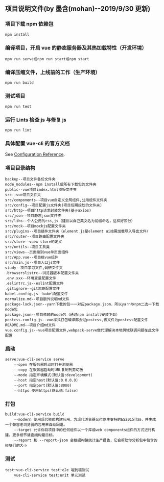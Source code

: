 ## 项目说明文件(by 墨含(mohan)--2019/9/30 更新)

### 项目下载 npm 依赖包

```
npm install
```

### 编译项目，开启 vue 的静态服务器及其热加载特性（开发环境）

```
npm run serve或npm run start或npm start
```

### 编译压缩文件，上线前的工作（生产环境）

```
npm run build
```

### 测试项目

```
npm run test
```

### 运行 Lints 检查 js 与修复 js

```
npm run lint
```

### 具体配置 vue-cli 的官方文档

See [Configuration Reference](https://cli.vuejs.org/config/).

### 项目目录结构

```
backup--项目文件备份文件夹
node_modules--npm install后所有下载包的文件夹
public--vue项目index.html模板文件夹
src--vue项目文件夹
src/components--项目vue自定义全局组件,公用组件文件夹
src/config--项目配置js文件夹(项目后期规划的文件夹)
src/http--项目http请求封装文件夹(基于axios)
src/json--项目静态json文件夹
src/libs--个人公用的css,js（建议以自己英文名为前缀命名，这样好区分）
src/mock--项目mockjs配置文件夹
src/plugins--项目插件文件夹（element.js是element ui按需加载导入导出文件）
src/router--项目路由配置文件夹
src/store--vuex store的定义
src/untils--项目工具类
src/views--页面级别vue单页面组件
src/App.vue--项目根vue组件
src/main.js--项目入口js文件
study--项目学习文件,调研文件夹
.browserslistrc--浏览器版本配置文件夹
.env.xxx--环境变量配置文件
.eslintrc.js--eslint配置文件
.gitignore--git忽略配置文件
babel.config.js--babel配置文件
normalize.md--项目额外说明md文件
package-lock.json--yarn下载的包一一对应package.json，所以yarn与npm二选一下载node包
package.json--项目依赖的node包（通过npm install安装下载）
postcss.config.js--vue样式打包编译都会过postcss,该文件为postcss配置文件
README.md--项目介绍md文件
vue.config.js--vue项目配置文件,webpack-serve做代理解决本地跨域联调问题在此文件配置
```

### 启动

```
serve:vue-cli-service serve
    --open 在服务器启动时打开浏览器
    --copy 在服务器启动时URL复制到剪切板
    --mode 指定环境模式(默认值:development)
    --host 指定host(默认值:0.0.0.0)
    --port 指定port(默认值:8080)
    --https 使用https(默认值:false)

```

### 打包

```
build:vue-cli-service build
    --modern 使用现代模式构建应用，为现代浏览器交付原生支持的ES2015代码，并生成一个兼容老浏览器的包用来自动回退。
    --target 允许你将项目中的任何组件以一个库或web components组件的方式进行构建。更多细节请查阅构建目标。
    --report 和 --report-json 会根据构建统计生产报告，它会帮助你分析包中包含的模块们的大小
```

### 测试

```
test:vue-cli-service test:e2e 端到端测试
    vue-cli-service test:unit 单元测试
```